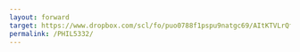 ```yaml
---
layout: forward
target: https://www.dropbox.com/scl/fo/puo0788f1pspu9natgc69/AItKTVLrQfvKRnHaVGrzvyc?rlkey=fxw693f13sr0gjzp5dz1htdqx&dl=0
permalink: /PHIL5332/
---
```

